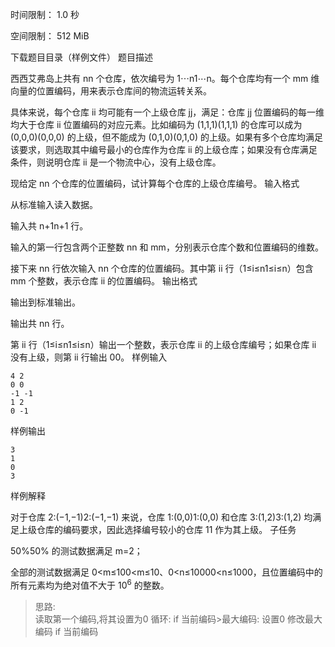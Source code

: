 时间限制： 1.0 秒

空间限制： 512 MiB

下载题目目录（样例文件）
题目描述

西西艾弗岛上共有 nn 个仓库，依次编号为 1⋯n1⋯n。每个仓库均有一个 mm 维向量的位置编码，用来表示仓库间的物流运转关系。

具体来说，每个仓库 ii 均可能有一个上级仓库 jj，满足：仓库 jj 位置编码的每一维均大于仓库 ii 位置编码的对应元素。比如编码为 (1,1,1)(1,1,1) 的仓库可以成为 (0,0,0)(0,0,0) 的上级，但不能成为 (0,1,0)(0,1,0) 的上级。如果有多个仓库均满足该要求，则选取其中编号最小的仓库作为仓库 ii 的上级仓库；如果没有仓库满足条件，则说明仓库 ii 是一个物流中心，没有上级仓库。

现给定 nn 个仓库的位置编码，试计算每个仓库的上级仓库编号。
输入格式

从标准输入读入数据。

输入共 n+1n+1 行。

输入的第一行包含两个正整数 nn 和 mm，分别表示仓库个数和位置编码的维数。

接下来 nn 行依次输入 nn 个仓库的位置编码。其中第 ii 行（1≤i≤n1≤i≤n）包含 mm 个整数，表示仓库 ii 的位置编码。
输出格式

输出到标准输出。

输出共 nn 行。

第 ii 行（1≤i≤n1≤i≤n）输出一个整数，表示仓库 ii 的上级仓库编号；如果仓库 ii 没有上级，则第 ii 行输出 00。
样例输入
```
4 2
0 0
-1 -1
1 2
0 -1
```
样例输出
```
3
1
0
3
```
样例解释

对于仓库 2:(−1,−1)2:(−1,−1) 来说，仓库 1:(0,0)1:(0,0) 和仓库 3:(1,2)3:(1,2) 均满足上级仓库的编码要求，因此选择编号较小的仓库 11 作为其上级。
子任务

50%50% 的测试数据满足 m=2；

全部的测试数据满足 0<m≤100<m≤10、0<n≤10000<n≤1000，且位置编码中的所有元素均为绝对值不大于 $10^6$ 的整数。

>思路:</br>
读取第一个编码,将其设置为0
循环:
if 当前编码>最大编码:
    设置0
    修改最大编码
if 当前编码

